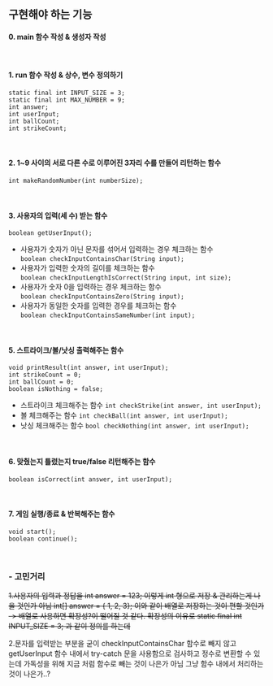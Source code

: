 ## 구현해야 하는 기능
#### 0. main 함수 작성 & 생성자 작성
<br>

#### 1. run 함수 작성 & 상수, 변수 정의하기
    static final int INPUT_SIZE = 3;
    static final int MAX_NUMBER = 9;
    int answer;
    int userInput;
    int ballCount;
    int strikeCount;
<br>
    
#### 2. 1~9 사이의 서로 다른 수로 이루어진 3자리 수를 만들어 리턴하는 함수
    int makeRandomNumber(int numberSize);
<br>

#### 3. 사용자의 입력(세 수) 받는 함수
    boolean getUserInput();
    
   - 사용자가 숫자가 아닌 문자를 섞어서 입력하는 경우 체크하는 함수<br>`boolean checkInputContainsChar(String input);`
   - 사용자가 입력한 숫자의 길이를 체크하는 함수<br>`boolean checkInputLengthIsCorrect(String input, int size);`
   - 사용자가 숫자 0을 입력하는 경우 체크하는 함수 <br>`boolean checkInputContainsZero(String input);`
   - 사용자가 동일한 숫자를 입력한 경우를 체크하는 함수 <br>`boolean checkInputContainsSameNumber(int input);`
 
 <br>  
    
#### 5. 스트라이크/볼/낫싱 출력해주는 함수

	void printResult(int answer, int userInput);
    int strikeCount = 0;
    int ballCount = 0;
    boolean isNothing = false;
   - 스트라이크 체크해주는 함수 `int checkStrike(int answer, int userInput);`
   - 볼 체크해주는 함수 `int checkBall(int answer, int userInput);`
   - 낫싱 체크해주는 함수 `bool checkNothing(int answer, int userInput);`

<br>
   
#### 6. 맞췄는지 틀렸는지 true/false 리턴해주는 함수<br>
    boolean isCorrect(int answer, int userInput);
<br>
    
#### 7. 게임 실행/종료 & 반복해주는 함수<br>
    void start();
    boolean continue();
<br>

### - 고민거리
~~1.사용자의 입력과 정답을 int answer = 123; 이렇게 int 형으로 저장 & 관리하는게 나을 것인가
아님 int[] answer = { 1, 2, 3}; 이와 같이 배열로 저장하는 것이 편할 것인가<br>
-> 배열로 사용하면 확장성?이 떨어질 것 같다. 확장성의 이유로 static final int INPUT_SIZE = 3; 과 같이 정의를 하는데~~

2.문자를 입력받는 부분을 굳이 checkInputContainsChar 함수로 빼지 않고 getUserInput 함수 내에서 try-catch 문을 사용함으로 검사하고 정수로 변환할 수 있는데
가독성을 위해 지금 처럼 함수로 빼는 것이 나은가 아님 그냥 함수 내에서 처리하는것이 나은가..?
